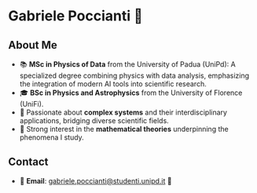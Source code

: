 # Gabriele Poccianti 🚀

## About Me
- 📚 **MSc in Physics of Data** from the University of Padua (UniPd): A specialized degree combining physics with data analysis, emphasizing the integration of modern AI tools into scientific research.   
- 🎓 **BSc in Physics and Astrophysics** from the University of Florence (UniFi).  
- 🧬 Passionate about **complex systems** and their interdisciplinary applications, bridging diverse scientific fields.
- 🧮 Strong interest in the **mathematical theories** underpinning the phenomena I study.

## Contact
- 📩 **Email**: [gabriele.poccianti@studenti.unipd.it](mailto:gabriele.poccianti@studenti.unipd.it) 📧
